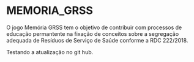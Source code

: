 # MEMORIA_GRSS

O jogo Memória GRSS tem o objetivo de contribuir com processos de educação permantente na fixação de conceitos sobre a segregação adequada de Resíduos de Serviço de Saúde conforme a RDC 222/2018.

Testando a atualização no git hub.
